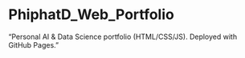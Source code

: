 # PhiphatD_Web_Portfolio
“Personal AI &amp; Data Science portfolio (HTML/CSS/JS). Deployed with GitHub Pages.”
